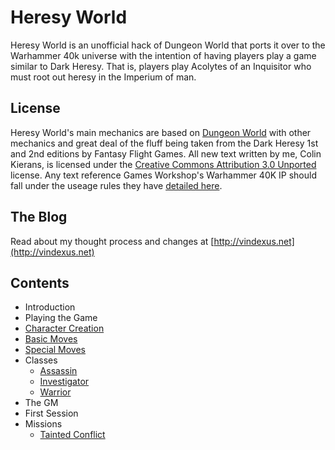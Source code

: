 # Heresy World
Heresy World is an unofficial hack of Dungeon World that ports it over to the Warhammer 40k universe with the intention of having players play a game similar to Dark Heresy. That is, players play Acolytes of an Inquisitor who must root out heresy in the Imperium of man.

## License
Heresy World's main mechanics are based on [Dungeon World](http://dungeon-world.com) with other mechanics and great deal of the fluff being taken from the Dark Heresy 1st and 2nd editions by Fantasy Flight Games. All new text written by me, Colin Kierans, is licensed under the [Creative Commons Attribution 3.0 Unported](https://creativecommons.org/licenses/by/3.0/) license. Any text reference Games Workshop's Warhammer 40K IP should fall under the useage rules they have [detailed here](https://www.games-workshop.com/en-NO/Intellectual-Property-Policy?_requestid=2290940).

## The Blog
Read about my thought process and changes at [http://vindexus.net](http://vindexus.net)

## Contents
  - Introduction
  - Playing the Game
  - [Character Creation](https://github.com/Vindexus/heresyworld/blob/master/charactercreation.md)
  - [Basic Moves](https://github.com/Vindexus/heresyworld/blob/master/basicmoves.md)
  - [Special Moves](https://github.com/Vindexus/heresyworld/blob/master/specialmoves.md)
  - Classes
    - [Assassin](https://github.com/Vindexus/heresyworld/blob/master/classes/assassin.md)
    - [Investigator](https://github.com/Vindexus/heresyworld/blob/master/classes/investigator.md)
    - [Warrior](https://github.com/Vindexus/heresyworld/blob/master/classes/warrior.md)
  - The GM
  - First Session
  - Missions
    - [Tainted Conflict](https://github.com/Vindexus/heresyworld/blob/master/missions/taintedconflict.md)
